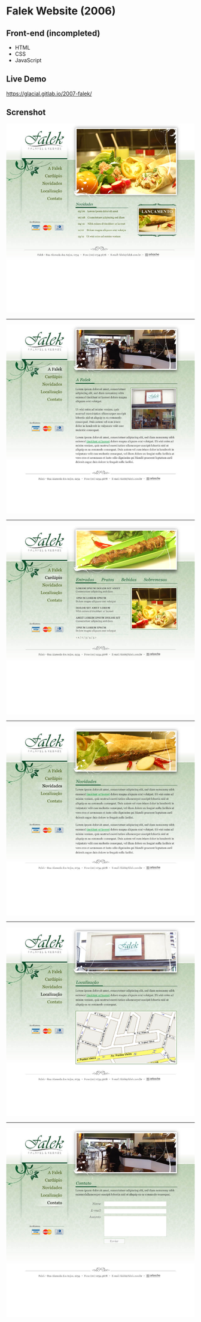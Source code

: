 # Falek Website (2006)

## Front-end (incompleted)

* HTML
* CSS
* JavaScript

## Live Demo

https://glacial.gitlab.io/2007-falek/

## Screnshot

![screenshot](design/01_home.jpg)

--- 

![screenshot](design/02_falek.jpg)

--- 

![screenshot](design/03_cardapio.jpg)

--- 

![screenshot](design/04_novidades.jpg)

--- 

![screenshot](design/05_localizacao.jpg)

--- 

![screenshot](design/06_contato.jpg)
